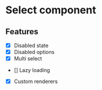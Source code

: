 # Select component

## Features

- [x] Disabled state 
- [x] Disabled options 
- [x] Multi select 
- [] Lazy loading 
- [x] Custom renderers
